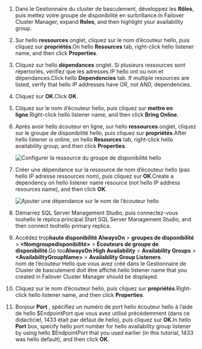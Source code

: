 1. <span data-ttu-id="0cfb4-101">Dans le Gestionnaire du cluster de basculement, développez les **Rôles**, puis mettez votre groupe de disponibilité en surbrillance.</span><span class="sxs-lookup"><span data-stu-id="0cfb4-101">In Failover Cluster Manager, expand **Roles**, and then highlight your availability group.</span></span>  

2. <span data-ttu-id="0cfb4-102">Sur hello **ressources** onglet, cliquez sur le nom d’écouteur hello, puis cliquez sur **propriétés**.</span><span class="sxs-lookup"><span data-stu-id="0cfb4-102">On hello **Resources** tab, right-click hello listener name, and then click **Properties**.</span></span>

3. <span data-ttu-id="0cfb4-103">Cliquez sur hello **dépendances** onglet. Si plusieurs ressources sont répertoriés, vérifiez que les adresses IP hello ont ou non et dépendances.</span><span class="sxs-lookup"><span data-stu-id="0cfb4-103">Click hello **Dependencies** tab. If multiple resources are listed, verify that hello IP addresses have OR, not AND, dependencies.</span></span>  

4. <span data-ttu-id="0cfb4-104">Cliquez sur **OK**.</span><span class="sxs-lookup"><span data-stu-id="0cfb4-104">Click **OK**.</span></span>

5. <span data-ttu-id="0cfb4-105">Cliquez sur le nom d’écouteur hello, puis cliquez sur **mettre en ligne**.</span><span class="sxs-lookup"><span data-stu-id="0cfb4-105">Right-click hello listener name, and then click **Bring Online**.</span></span>

6. <span data-ttu-id="0cfb4-106">Après avoir hello écouteur en ligne, sur hello **ressources** onglet, cliquez sur le groupe de disponibilité hello, puis cliquez sur **propriétés**.</span><span class="sxs-lookup"><span data-stu-id="0cfb4-106">After hello listener is online, on hello **Resources** tab, right-click hello availability group, and then click **Properties**.</span></span>
   
    ![Configurer la ressource du groupe de disponibilité hello](./media/virtual-machines-sql-server-configure-alwayson-availability-group-listener/IC678772.gif)

7. <span data-ttu-id="0cfb4-108">Créer une dépendance sur la ressource de nom d’écouteur hello (pas hello IP adresse ressources nom), puis cliquez sur **OK**.</span><span class="sxs-lookup"><span data-stu-id="0cfb4-108">Create a dependency on hello listener name resource (not hello IP address resources name), and then click **OK**.</span></span>
   
    ![Ajouter une dépendance sur le nom de l’écouteur hello](./media/virtual-machines-sql-server-configure-alwayson-availability-group-listener/IC678773.gif)

8. <span data-ttu-id="0cfb4-110">Démarrez SQL Server Management Studio, puis connectez-vous toohello le réplica principal.</span><span class="sxs-lookup"><span data-stu-id="0cfb4-110">Start SQL Server Management Studio, and then connect toohello primary replica.</span></span>

9. <span data-ttu-id="0cfb4-111">Accédez trop**haute disponibilité AlwaysOn** > **groupes de disponibilité** > **\<Nomgroupedisponibilité\>**   >  **Écouteurs de groupe de disponibilité**.</span><span class="sxs-lookup"><span data-stu-id="0cfb4-111">Go too**AlwaysOn High Availability** > **Availability Groups** > **\<AvailabilityGroupName\>** > **Availability Group Listeners**.</span></span>  
    <span data-ttu-id="0cfb4-112">nom de l’écouteur Hello que vous avez créé dans le Gestionnaire de Cluster de basculement doit être affiché.</span><span class="sxs-lookup"><span data-stu-id="0cfb4-112">hello listener name that you created in Failover Cluster Manager should be displayed.</span></span>

10. <span data-ttu-id="0cfb4-113">Cliquez sur le nom d’écouteur hello, puis cliquez sur **propriétés**.</span><span class="sxs-lookup"><span data-stu-id="0cfb4-113">Right-click hello listener name, and then click **Properties**.</span></span>

11. <span data-ttu-id="0cfb4-114">Bonjour **Port** , spécifiez un numéro de port hello écouteur hello à l’aide de hello $EndpointPort que vous avez utilisé précédemment (dans ce didacticiel, 1433 était par défaut de hello), puis cliquez sur **OK**.</span><span class="sxs-lookup"><span data-stu-id="0cfb4-114">In hello **Port** box, specify hello port number for hello availability group listener by using hello $EndpointPort that you used earlier (in this tutorial, 1433 was hello default), and then click **OK**.</span></span>

